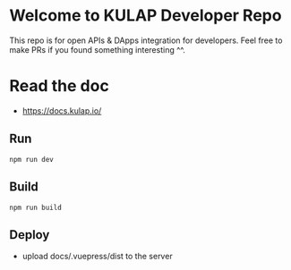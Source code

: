 # Welcome to KULAP Developer Repo
This repo is for open APIs & DApps integration for developers. Feel free to make PRs if you found something interesting ^^.

# Read the doc
- https://docs.kulap.io/

## Run
```
npm run dev
```

## Build
```
npm run build
```

## Deploy
- upload docs/.vuepress/dist to the server
